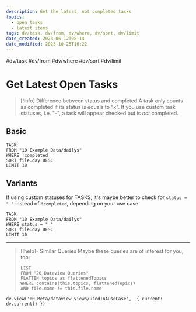 ```yaml
---
description: Get the latest, not completed tasks
topics:
  - open tasks
  - latest items
tags: dv/task, dv/from, dv/where, dv/sort, dv/limit
date_created: 2023-06-12T08:14
date_modified: 2023-10-25T16:22
---
```


#dv/task #dv/from #dv/where #dv/sort #dv/limit

# Get Latest Open Tasks

> [!info] Difference between status and completed
> A task only counts as completed if its status is equals to "x". If you use custom task statuses, i.e. "-", a task will appear checked but is *not* completed.

## Basic

```dataview
TASK
FROM "10 Example Data/dailys"
WHERE !completed
SORT file.day DESC
LIMIT 10
```

## Variants

If using custom statuses for TASKS, it's maybe better to check for `status = " "` instead of `!completed`, depending on your use case

```dataview
TASK
FROM "10 Example Data/dailys"
WHERE status = " "
SORT file.day DESC
LIMIT 10
```

---

<!-- === end of query page ===  -->

> [!help]- Similar Queries
> Maybe these queries are of interest for you, too:
>
> ```dataview
> LIST
> FROM "20 Dataview Queries"
> FLATTEN topics as flattenedTopics
> WHERE contains(this.topics, flattenedTopics)
> AND file.name != this.file.name
> ```

```dataviewjs
dv.view('00 Meta/dataview_views/usedInAUseCase',  { current: dv.current() })
```
